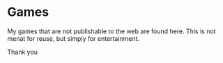 # Games
My games that are not publishable to the web are found here.
This is not menat for reuse, but simply for entertainment.

Thank you
